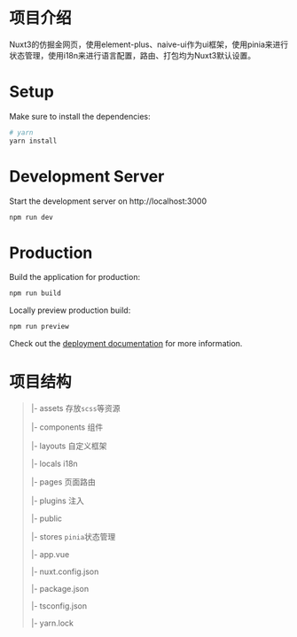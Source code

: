 # 项目介绍
Nuxt3的仿掘金网页，使用element-plus、naive-ui作为ui框架，使用pinia来进行状态管理，使用i18n来进行语言配置，路由、打包均为Nuxt3默认设置。

# Setup
Make sure to install the dependencies:

```bash
# yarn
yarn install
```

# Development Server

Start the development server on http://localhost:3000

```bash
npm run dev
```

# Production

Build the application for production:

```bash
npm run build
```

Locally preview production build:

```bash
npm run preview
```

Check out the [deployment documentation](https://nuxt.com/docs/getting-started/deployment) for more information.


# 项目结构   
>|- assets  存放`scss`等资源
>
>|- components  组件
>
>|- layouts  自定义框架
>
>|- locals  i18n
>
>|- pages  页面路由
>
>|- plugins  注入
>
>|- public 
>
>|- stores  `pinia`状态管理
>
>|- app.vue
>
>|- nuxt.config.json
>
>|- package.json
>
>|- tsconfig.json
>
>|- yarn.lock